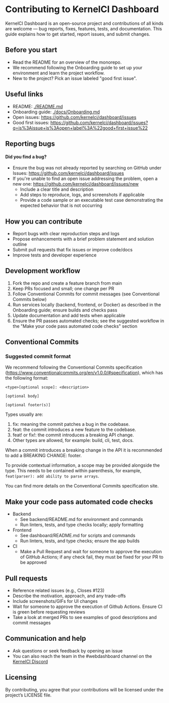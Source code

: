 # Contributing to KernelCI Dashboard

KernelCI Dashboard is an open-source project and contributions of all kinds are welcome — bug reports, fixes, features, tests, and documentation. This guide explains how to get started, report issues, and submit changes.

## Before you start

- Read the README for an overview of the monorepo.
- We recommend following the Onboarding guide to set up your environment and learn the project workflow.
- New to the project? Pick an issue labeled "good first issue".

## Useful links

- README: [./README.md](./README.md)
- Onboarding guide: [./docs/Onboarding.md](./docs/Onboarding.md)
- Open issues: https://github.com/kernelci/dashboard/issues
- Good first issues: https://github.com/kernelci/dashboard/issues?q=is%3Aissue+is%3Aopen+label%3A%22good+first+issue%22

## Reporting bugs

#### Did you find a bug?

- Ensure the bug was not already reported by searching on GitHub under Issues: https://github.com/kernelci/dashboard/issues
- If you're unable to find an open issue addressing the problem, open a new one: https://github.com/kernelci/dashboard/issues/new
  - Include a clear title and description
  - Add steps to reproduce, logs, and screenshots if applicable
  - Provide a code sample or an executable test case demonstrating the expected behavior that is not occurring

## How you can contribute

- Report bugs with clear reproduction steps and logs
- Propose enhancements with a brief problem statement and solution outline
- Submit pull requests that fix issues or improve code/docs
- Improve tests and developer experience

## Development workflow

1. Fork the repo and create a feature branch from main
2. Keep PRs focused and small; one change per PR
3. Follow Conventional Commits for commit messages (see Conventional Commits below)
4. Run services locally (backend, frontend, or Docker) as described in the Onboarding guide; ensure builds and checks pass
5. Update documentation and add tests when applicable
6. Ensure the PR passes automated checks; see the suggested workflow in the "Make your code pass automated code checks" section

## Conventional Commits

### Suggested commit format

We recommend following the Conventional Commits specification (https://www.conventionalcommits.org/en/v1.0.0/#specification), which has the following format:

```shell
<type>[optional scope]: <description>

[optional body]

[optional footer(s)]
```

Types usually are:

1. fix: meaning the commit patches a bug in the codebase.
2. feat: the commit introduces a new feature to the codebase.
3. feat! or fix!: the commit introduces a breaking API change.
4. Other types are allowed, for example: build, cli, test, docs.

When a commit introduces a breaking change in the API it is recommended to add a BREAKING CHANGE: footer.

To provide contextual information, a scope may be provided alongside the type. This needs to be contained within parenthesis, for example, `feat(parser): add ability to parse arrays`.

You can find more details on the Conventional Commits specification site.

## Make your code pass automated code checks

- Backend
  - See backend/README.md for environment and commands
  - Run linters, tests, and type checks locally; apply formatting
- Frontend
  - See dashboard/README.md for scripts and commands
  - Run linters, tests, and type checks; ensure the app builds
- CI
  - Make a Pull Request and wait for someone to approve the execution of GitHub Actions; if any check fail, they must be fixed for your PR to be approved

## Pull requests

- Reference related issues (e.g., Closes #123)
- Describe the motivation, approach, and any trade-offs
- Include screenshots/GIFs for UI changes
- Wait for someone to approve the execution of Github Actions. Ensure CI is green before requesting reviews
- Take a look at merged PRs to see examples of good descriptions and commit messages

## Communication and help

- Ask questions or seek feedback by opening an issue
- You can also reach the team in the #webdashboard channel on the [KernelCI Discord](https://discord.gg/GRv3RhUa6P)

## Licensing

By contributing, you agree that your contributions will be licensed under the project’s LICENSE file.

